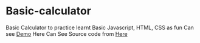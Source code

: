 # Basic-calculator
Basic Calculator to practice learnt Basic Javascript, HTML, CSS as fun
Can see <a href="https://github.com/harivilasp/Basic-calculator/blob/master/calculator.html">Demo</a> Here
Can See Source code from <a href="">Here</a>
<img src="">
